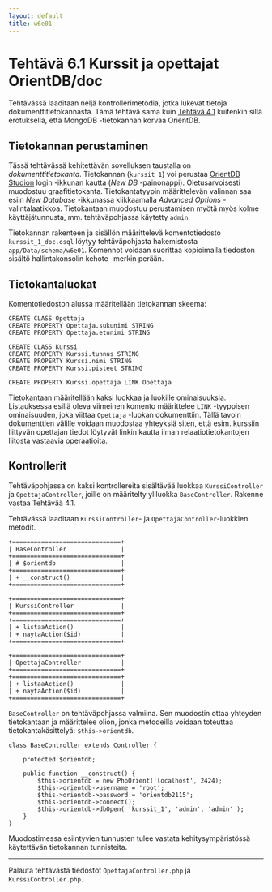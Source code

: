 ```yaml
---
layout: default
title: w6e01
---
```


# Tehtävä 6.1 Kurssit ja opettajat OrientDB/doc

Tehtävässä laaditaan neljä kontrollerimetodia, jotka lukevat tietoja dokumenttitietokannasta. Tämä tehtävä sama kuin  [Tehtävä 4.1](https://moodle2.tut.fi/mod/resource/view.php?id=264674) kuitenkin sillä erotuksella, että MongoDB -tietokannan korvaa OrientDB.


## Tietokannan perustaminen

Tässä tehtävässä kehitettävän sovelluksen taustalla on *dokumenttitietokanta*. Tietokannan (`kurssit_1`) voi perustaa 
[OrientDB Studion](http://localhost:2480) login -ikkunan kautta (*New DB* -painonappi). Oletusarvoisesti muodostuu graafitietokanta. Tietokantatyypin määrittelevän valinnan saa esiin *New Database* -ikkunassa klikkaamalla *Advanced Options* -valintalaatikkoa. Tietokantaan muodostuu perustamisen myötä myös kolme käyttäjätunnusta, mm. tehtäväpohjassa käytetty `admin`.

Tietokannan rakenteen ja sisällön määrittelevä komentotiedosto `kurssit_1_doc.osql` löytyy tehtäväpohjasta hakemistosta `app/Data/schema/w6e01`. Komennot voidaan suorittaa kopioimalla tiedoston sisältö hallintakonsolin kehote -merkin perään.


## Tietokantaluokat

Komentotiedoston alussa määritellään tietokannan skeema:

~~~~
CREATE CLASS Opettaja
CREATE PROPERTY Opettaja.sukunimi STRING
CREATE PROPERTY Opettaja.etunimi STRING

CREATE CLASS Kurssi
CREATE PROPERTY Kurssi.tunnus STRING
CREATE PROPERTY Kurssi.nimi STRING
CREATE PROPERTY Kurssi.pisteet STRING

CREATE PROPERTY Kurssi.opettaja LINK Opettaja
~~~~

Tietokantaan määritellään kaksi luokkaa ja luokille ominaisuuksia. Listauksessa esillä oleva viimeinen komento määrittelee `LINK` -tyyppisen ominaisuuden, joka viittaa `Opettaja` -luokan dokumenttiin. Tällä tavoin dokumenttien välille voidaan muodostaa yhteyksiä siten, että esim. kurssiin liittyvän opettajan tiedot löytyvät linkin kautta ilman  relaatiotietokantojen liitosta vastaavia operaatioita.

## Kontrollerit

Tehtäväpohjassa on kaksi kontrollereita sisältävää luokkaa `KurssiController` ja `OpettajaController`, joille on määritelty yliluokka `BaseController`. Rakenne vastaa Tehtävää 4.1.

Tehtävässä laaditaan `KurssiController`- ja `OpettajaController`-luokkien metodit.


~~~~
+==============================+
| BaseController               |
+==============================+
| # $orientdb                  |
+==============================+
| + __construct()              |
+==============================+
              
+==============================+
| KurssiController             |
+==============================+
+==============================+
| + listaaAction()             |
| + naytaAction($id)           |
+==============================+

+==============================+
| OpettajaController           |
+==============================+
+==============================+
| + listaaAction()             |
| + naytaAction($id)           |
+==============================+

~~~~

`BaseController` on tehtäväpohjassa valmiina. Sen muodostin ottaa yhteyden tietokantaan ja määrittelee olion, jonka metodeilla voidaan toteuttaa tietokantakäsittelyä: `$this->orientdb`.


~~~
class BaseController extends Controller {

    protected $orientdb;

    public function __construct() {        
        $this->orientdb = new PhpOrient('localhost', 2424);
        $this->orientdb->username = 'root';
        $this->orientdb->password = 'orientdb2115';
        $this->orientdb->connect();
        $this->orientdb->dbOpen( 'kurssit_1', 'admin', 'admin' );
    }
}
~~~

Muodostimessa esiintyvien tunnusten tulee vastata kehitysympäristössä käytettävän tietokannan tunnisteita. 

<hr/>

Palauta tehtävästä tiedostot `OpettajaController.php` ja `KurssiController.php`.